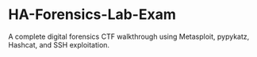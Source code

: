 # HA-Forensics-Lab-Exam
A complete digital forensics CTF walkthrough using Metasploit, pypykatz, Hashcat, and SSH exploitation.
